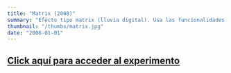 ```yaml
---
title: "Matrix (2008)"
summary: "Efecto tipo matrix (lluvia digital). Usa las funcionalidades de Bitmap de Flash 8 (sí!)."
thumbnail: "/thumbs/matrix.jpg"
date: "2008-01-01"
---
```


## [Click aquí para acceder al experimento](/inc/matrix)